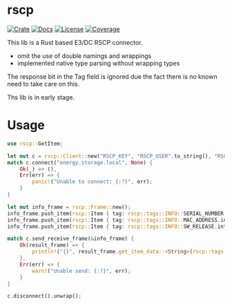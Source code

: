 # rscp

[![Crate](https://img.shields.io/crates/v/rscp.svg)](https://crates.io/crates/rscp)
[![Docs](https://docs.rs/rscp/badge.svg)](https://docs.rs/rscp)
[![License](https://img.shields.io/crates/l/rscp.svg?maxAge=2592000)](https://github.com/mr-sven/rscp/blob/main/LICENSE)
[![Coverage](https://img.shields.io/badge/coverage-69.77%25-yellow)](https://github.com/mr-sven/rscp)

This lib is a Rust based E3/DC RSCP connector.

 - omit the use of double namings and wrappings
 - implemented native type parsing without wrapping types

The response bit in the Tag field is ignored due the fact there is no known need to take care on this.

Ths lib is in early stage.

# Usage

```rust
use rscp::GetItem;

let mut c = rscp::Client::new("RSCP_KEY", "RSCP_USER".to_string(), "RSCP_PASSWORD".to_string());
match c.connect("energy.storage.local", None) {
    Ok(_) => (),
    Err(err) => {
        panic!("Unable to connect: {:?}", err);
    }
}

let mut info_frame = rscp::Frame::new();
info_frame.push_item(rscp::Item { tag: rscp::tags::INFO::SERIAL_NUMBER.into(), data: None } );
info_frame.push_item(rscp::Item { tag: rscp::tags::INFO::MAC_ADDRESS.into(), data: None } );
info_frame.push_item(rscp::Item { tag: rscp::tags::INFO::SW_RELEASE.into(), data: None } );

match c.send_receive_frame(&info_frame) {
    Ok(result_frame) => {
        println!("{}", result_frame.get_item_data::<String>(rscp::tags::INFO::SERIAL_NUMBER.into()).unwrap());            
    },
    Err(err) => {
        warn!("Unable send: {:?}", err);
    }
}

c.disconnect().unwrap();
```
